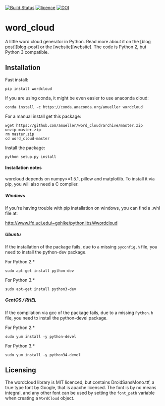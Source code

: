 [![Build Status](https://travis-ci.org/amueller/word_cloud.png)](https://travis-ci.org/amueller/word_cloud)
[![licence](http://img.shields.io/badge/licence-MIT-blue.svg?style=flat)](https://github.com/amueller/word_cloud/blob/master/LICENSE)
[![DOI](https://zenodo.org/badge/21369/amueller/word_cloud.svg)](https://zenodo.org/badge/latestdoi/21369/amueller/word_cloud)



word_cloud
==========

A little word cloud generator in Python. Read more about it on the [blog
post][blog-post] or the [website][website].
The code is Python 2, but Python 3 compatible.

## Installation

Fast install:

    pip install wordcloud

If you are using conda, it might be even easier to use anaconda cloud:

    conda install -c https://conda.anaconda.org/amueller wordcloud

For a manual install get this package:
    
    wget https://github.com/amueller/word_cloud/archive/master.zip
    unzip master.zip
    rm master.zip
    cd word_cloud-master

Install the package:

    python setup.py install

#### Installation notes

worcloud depends on numpy>=1.5.1, pillow and matplotlib.
To install it via pip, you will also need a C compiler.

##### Windows

If you're having trouble with pip installation on windows, you can find a .whl file at:

http://www.lfd.uci.edu/~gohlke/pythonlibs/#wordcloud

##### Ubuntu

If the installation of the package fails, due to a missing ``pyconfig.h`` file, you need to install the python-dev package. 

For Python 2.*

	sudo apt-get install python-dev
	
For Python 3.*

	sudo apt-get install python3-dev
	
##### CentOS / RHEL

If the compilation via gcc of the package fails, due to a missing ``Python.h`` file, you need to install the python-devel package. 

For Python 2.*

	sudo yum install -y python-devel
	
For Python 3.*

	sudo yum install -y python34-devel

## Licensing
The wordcloud library is MIT licenced, but contains DroidSansMono.ttf, a true type font by Google, that is apache licensed.
The font is by no means integral, and any other font can be used by setting the ``font_path`` variable when creating a ``WordCloud`` object.
